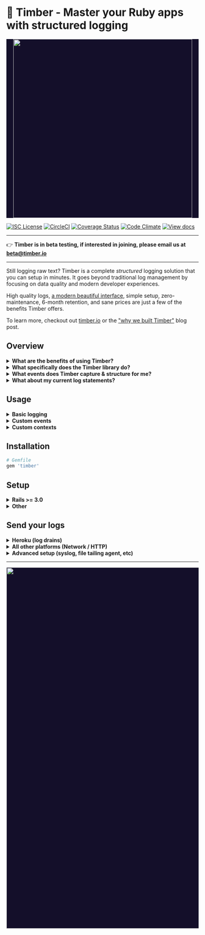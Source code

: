 # 🌲 Timber - Master your Ruby apps with structured logging

<p align="center" style="background: #140f2a;">
<a href="http://github.com/timberio/timber-ruby"><img src="http://files.timber.io/images/ruby-library-readme-header.gif" height="469" /></a>
</p>

[![ISC License](https://img.shields.io/badge/license-ISC-ff69b4.svg)](LICENSE.md)
[![CircleCI](https://circleci.com/gh/timberio/timber-ruby.svg?style=shield&circle-token=:circle-token)](https://circleci.com/gh/timberio/timber-ruby/tree/master)
[![Coverage Status](https://coveralls.io/repos/github/timberio/timber-ruby/badge.svg?branch=master)](https://coveralls.io/github/timberio/timber-ruby?branch=master)
[![Code Climate](https://codeclimate.com/github/timberio/timber-ruby/badges/gpa.svg)](https://codeclimate.com/github/timberio/timber-ruby)
[![View docs](https://img.shields.io/badge/docs-viewdocs-blue.svg?style=flat-square "Viewdocs")](http://www.rubydoc.info/github/timberio/timber-ruby)


---

:point_right: **Timber is in beta testing, if interested in joining, please email us at
[beta@timber.io](mailto:beta@timber.io)**

---

Still logging raw text? Timber is a complete *structured* logging solution that you can setup in
minutes. It goes beyond traditional log management by focusing on data quality and modern
developer experiences.

High quality logs, [a modern beautiful interface](https://timber.io), simple setup,
zero-maintenance, 6-month retention, and sane prices are just a few of the benefits Timber
offers.

To learn more, checkout out [timber.io](https://timber.io) or the
["why we built Timber"](http://moss-ibex2.cloudvent.net/blog/why-were-building-timber/)
blog post.


## Overview

<details><summary><strong>What are the benefits of using Timber?</strong></summary><p>

1. **Data quality.** The usefulness of your logs starts here. This is why we ship libraries like
   this one; a fundamental difference from parsing. Timber maintains the entire process of
   structuring your logs from *within* your application: from framework logs, to 3rd party logs,
   to custom events. Moreover, Timber adds data that otherwise wouldn't be in the line; data you
   can't obtain from parsing alone.
2. **Human readability.** Structuring your logs usually means they become unreadable. Timber
   *augments* your logs with structured data. Meaning we do not alter the original log message.
   And in the Timber console, you'll see the humany-friendly message. Click the line, and you'll
   get access to all of the structured data in a slide out panel. :open_mouth:
3. **Reliable downstream consumption.** All log events adhere to a
   [normalized, shared, schema](https://github.com/timberio/log-event-json-schema) that follows
   [semantic versioning](http://semver.org/) and goes through a [standard release process](https://github.com/timberio/log-event-json-schema/releases).
   This means you can rely on the structure of your logs and interact consistently with them
   across apps of any language: queries, graphs, alerts, and other downstream consumers. No
   surprises, less breakage, more reliability, happier developers. :smile:
4. **Zero risk of code debt or lock-in.** Logging is a standard that has been around since the dawn
   of computers. It's built into every language, framework, and library. Timber adheres strictly
   to the default `Logger` interface. There are no special APIs, and no need to pepper your app
   with Timber specific code. It's just better logging. If you choose to stop using Timber, you
   can do so without consequence.
5. **Long term retention.** Timber is designed on modern big-data principles. As a result, we can
   offer 6+ months of retention at prices cheaper than alternatives offering <1 month.
   This allows you to unlock your logs for purposes beyond debugging.

---

</p></details>

<details><summary><strong>What specifically does the Timber library do?</strong></summary><p>

1. Captures and structures your framework and 3rd party logs. (see next question)
2. Adds useful context to every log line. (see next question)
3. Provides a [framework for logging custom structured events](#what-about-custom-events).
4. Offers transport strategies to [send your logs](#send-your-logs) to the Timber service.

---

</p></details>

<details><summary><strong>What events does Timber capture & structure for me?</strong></summary><p>

Out of the box you get everything in the [`Timber::Events`](lib/timber/events) namespace:

1. [Controller Call Event](lib/timber/events/controller_call.rb)
2. [Exception Event](lib/timber/events/exception.rb)
3. [HTTP Client Request Event (net/http outgoing)](lib/timber/events/http_client_request.rb)
4. [HTTP Client Response Event (resposne from net/http outgoing)](lib/timber/events/http_client_response.rb)
5. [HTTP Server Request Event (incoming client request)](lib/timber/events/http_server_request.rb)
6. [HTTP Server Response Event (response to incoming client request)](lib/timber/events/http_server_response.rb)
7. [SQL Query Event](lib/timber/events/sql_query.rb)
8. [Template Render Event](lib/timber/events/template_render.rb)
9. ...more coming soon, [file an issue](https://github.com/timberio/timber-ruby/issues) to request.

We also add context to every log, everything in the [`Timber::Contexts`](lib/timber/contexts)
namespace. Context is structured data representing the current environment when the log line was
written. It is included in every log line. Think of it like join data for your logs:

1. [HTTP Context](lib/timber/contexts/http.rb)
2. [Organization Context](lib/timber/contexts/organization.rb)
3. [Process Context](lib/timber/contexts/process.rb)
4. [Server Context](lib/timber/contexts/server.rb)
5. [Runtime Context](lib/timber/contexts/runtime.rb)
5. [User Context](lib/timber/contexts/user.rb)
6. ...more coming soon, [file an issue](https://github.com/timberio/timber-ruby/issues) to request.

---

</p></details>

<details><summary><strong>What about my current log statements?</strong></summary><p>

They'll continue to work as expected. Timber adheres strictly to the default `::Logger` interface
and will never deviate in *any* way.

In fact, traditional log statements for non-meaningful events, debug statements, etc, are
encouraged. In cases where the data is meaningful, consider [logging a custom event](#usage).

</p></details>

## Usage

<details><summary><strong>Basic logging</strong></summary><p>

Use `Logger` as normal:

```elixir
logger.info("My log message")
```

Timber will never deviate from the public `::Logger` interface in *any* way.

---

</p></details>

<details><summary><strong>Custom events</strong></summary><p>

1. Log a structured Hash (simplest)

  ```ruby
  Logger.warn message: "Payment rejected", type: :payment_rejected,
    data: {customer_id: "abcd1234", amount: 100, reason: "Card expired"}
  ```

2. Log a Struct (recommended)

  Defining structs for your important events just feels oh so good :) It creates a strong contract
  with down stream consumers and gives you compile time guarantees.

  ```ruby
  PaymentRejectedEvent = Struct.new(:customer_id, :amount, :reason) do
    def message; "Payment rejected for #{customer_id}"; end
    def type; :payment_rejected; end
  end
  Logger.warn PaymentRejectedEvent.new("abcd1234", 100, "Card expired")
  ```

* `:type` is how Timber classifies the event, it creates a namespace for the data you send.
* For more advanced examples see [`Timber::Logger`](lib/timber.logger.rb).
* Also, notice there is no mention of Timber in the above code. Just plain old logging.

#### What about regular Hashes, JSON, or logfmt?

Go for it! Timber will parse the data server side, but we *highly* recommend the above examples.
Providing a `:type` allows timber to classify the event, create a namespace for the data you
send, and make it easier to search, graph, alert, etc.

```ruby
logger.info({key: "value"})
logger.info('{"key": "value"}')
logger.info('key=value')
```

---

</p></details>

<details><summary><strong>Custom contexts</strong></summary><p>

Context is structured data representing the current environment when the log line was written.
It is included in every log line. Think of it like join data for your logs. For example, the
`http.request_id` field is included in the context, allowing you to find all log lines related
to that request ID, if desired. This is in contrast to *only* showing log lines that contain this
value.

1. Add a Hash (simplest)

  ```ruby
  Timber::CurrentContext.with({type: :build, data: {version: "1.0.0"}}) do
    logger.info("This message will include the wrapped context")
  end
  ```

  This adds data to the context keyspaced by `build`.

2. Add a Struct (recommended)

  Just like events, we recommend defining your custom contexts. It makes a stronger contract
  with downstream consumers.

  ```ruby
  BuildContext = Struct.new(:version) do
    def type; :build; end
  end
  build_context = BuildContext.new("1.0.0")
  Timber::CurrentContext.with(build_context) do
    logger.info("This message will include the wrapped context")
  end
  ```

</p></details>


## Installation

```ruby
# Gemfile
gem 'timber'
```


## Setup

<details><summary><strong>Rails >= 3.0</strong></summary><p>

*Replace* any existing `config.logger=` calls in `config/environments/production.rb` with:

```ruby
# config/environments/production.rb (or staging, etc)

config.logger = ActiveSupport::TaggedLogging.new(Timber::Logger.new(STDOUT))
```

* Prefer examples? Checkout our [Ruby / Rails example app](https://github.com/timberio/ruby-rails-example-app),
  you can see all changes by [search for "timber-change"](https://github.com/timberio/ruby-rails-example-app/search?utf8=%E2%9C%93&q=timber-change&type=Code).

---

</p></details>

<details><summary><strong>Other</strong></summary><p>

1. *Insert* the Timber probes:

  This should be executed *immediately after* you have required your dependencies.

  ```ruby
  Timber::Probes.insert!
  ```

2. *Add* the Rack middlewares:

  This should be included where you build your `Rack` application. Usually `config.ru`:

  ```ruby
  # Most likely config.ru

  Timber::RackMiddlewares.middlewares.each do |m|
    use m
  end
  ```

2. *Instantiate* the Timber logger:

  This should be *globally* available to your application:

  ```ruby
  logger = Timber::Logger.new(STDOUT)
  ```

</p></details>


## Send your logs

<details><summary><strong>Heroku (log drains)</strong></summary><p>

The recommended strategy for Heroku is to setup a
[log drain](https://devcenter.heroku.com/articles/log-drains). To get your Timber log drain URL:

**--> [Add your app to Timber](https://app.timber.io)**

---

</p></details>

<details><summary><strong>All other platforms (Network / HTTP)</strong></summary><p>

1. *Use* the Timber Network logger backend in `config/environments/production.rb`:

  ```ruby
  # config/environments/production.rb (or staging, etc)
  network_log_device = Timber::LogDevices::Network.new(ENV['TIMBER_LOGS_KEY'])
  config.logger = Timber::Logger.new(network_log_device) # <-- Use network_log_device instead of STDOUT
  ```

2. Obtain your Timber API :key: by **[adding your app in Timber](https://app.timber.io)**.

3. Assign your API key to the `TIMBER_LOGS_KEY` environment variable.

</p></details>

<details><summary><strong>Advanced setup (syslog, file tailing agent, etc)</strong></summary><p>

Checkout our [docs](https://timber.io/docs) for a comprehensive list of install instructions.

</p></details>


---

<p align="center" style="background: #140f2a;">
<a href="http://github.com/timberio/timber-ruby"><img src="http://files.timber.io/images/ruby-library-readme-log-truth.png" height="947" /></a>
</p>